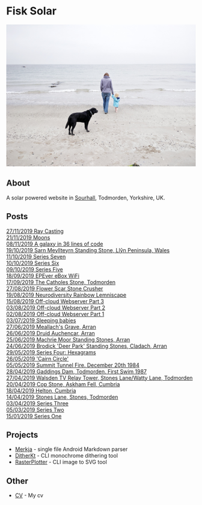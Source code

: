 <!--- -algorithm 8by8bayer -threshold 245 -foreground #cc0000 -background #f2fdfa -->
# Fisk Solar

![GaddingsDamn](example.jpeg)

## About

A solar powered website in [Sourhall](sourhall.html), Todmorden, Yorkshire, UK.

## Posts
[27/11/2019 Ray Casting](2019/11/27/index.md)  
[21/11/2019 Moons]()  
[08/11/2019 A galaxy in 36 lines of code]()  
[19/10/2019 Sarn Meyllteyrn Standing Stone, Llŷn Peninsula, Wales]()  
[11/10/2019 Series Seven]()  
[10/10/2019 Series Six]()  
[09/10/2019 Series Five]()  
[18/09/2019 EPEver eBox WiFi]()  
[17/09/2019 The Catholes Stone, Todmorden]()  
[27/08/2019 Flower Scar Stone Crusher]()  
[19/08/2019 Neurodiversity Rainbow Lemniscape]()  
[15/08/2019 Off-cloud Webserver Part 3]()  
[03/08/2019 Off-cloud Webserver Part 2]()  
[02/08/2019 Off-cloud Webserver Part 1]()  
[03/07/2019 Sleeping babies]()  
[27/06/2019 Meallach's Grave, Arran]()  
[26/06/2019 Druid Auchencar, Arran]()  
[25/06/2019 Machrie Moor Standing Stones, Arran]()  
[24/06/2019 Brodick 'Deer Park' Standing Stones, Cladach, Arran]()  
[29/05/2019 Series Four: Hexagrams]()  
[26/05/2019 'Cairn Circle']()  
[05/05/2019 Summit Tunnel Fire. December 20th 1984]()  
[28/04/2019 Gaddings Dam, Todmorden. First Swim 1987]()  
[27/04/2019 Walsden TV Relay Tower, Stones Lane/Watty Lane, Todmorden]()  
[20/04/2019 Cop Stone, Askham Fell, Cumbria]()  
[18/04/2019 Helton, Cumbria]()  
[14/04/2019 Stones Lane, Stones, Todmorden]()  
[03/04/2019 Series Three]()  
[05/03/2019 Series Two]()  
[15/01/2019 Series One]()  

## Projects

* [Merkja](https://github.com/fiskurgit/Merkja) - single file Android Markdown parser  
* [DitherKt](https://github.com/fiskurgit/DitherKt) - CLI monochrome dithering tool
* [RasterPlotter](https://github.com/fiskurgit/RasterPlotter) - CLI image to SVG tool

## Other

* [CV](cv.html) - My cv
